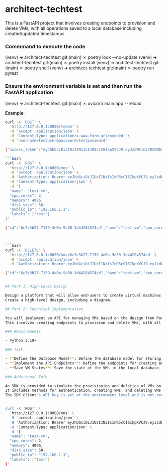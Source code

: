 # architect-techtest

This is a FastAPI project that involves creating endpoints to provision and delete VMs, with all operations saved to a local database including created/updated timestamps.

### Commmand to execute the code

(venv) ➜ architect-techtest git:(main) ✗ poetry lock --no-update
(venv) ➜ architect-techtest git:(main) ✗ poetry install
(venv) ➜ architect-techtest git:(main) ✗ poetry shell
(venv) ➜ architect-techtest git:(main) ✗ poetry run pytest

### Ensure the environment variable is set and then run the FastAPI application

(venv) ➜ architect-techtest git:(main) ✗ uvicorn main:app --reload

**Example**:

````bash
curl -X 'POST' \
  'http://127.0.0.1:8000/token' \
  -H 'accept: application/json' \
  -H 'Content-Type: application/x-www-form-urlencoded' \
  -d 'username=testuser&password=testpassword'

{"access_token":"eyJhbGciOiJIUzI1NiIsInR5cCI6IkpXVCJ9.eyJzdWIiOiJ0ZXN0dXNlciJ9.hOROJV-rUAAGWs029hBpc5Unx-7un4g4-TcQxeTS4N4","token_type":"bearer"}%

```bash
curl -X 'POST' \
  'http://127.0.0.1:8000/vms' \
  -H 'accept: application/json' \
  -H 'Authorization: Bearer eyJhbGciOiJIUzI1NiIsInR5cCI6IkpXVCJ9.eyJzdWIiOiJ0ZXN0dXNlciJ9.hOROJV-rUAAGWs029hBpc5Unx-7un4g4-TcQxeTS4N4' \
  -H 'Content-Type: application/json' \
  -d '{
  "name": "test-vm",
  "cpu_cores": 2,
  "memory": 4096,
  "disk_size": 50,
  "public_ip": "192.168.1.1",
  "labels": ["test"]
}'

{"id":"6c7e3b27-7159-4e0a-9e30-3d44284574cd","name":"test-vm","cpu_cores":2,"memory":4096,"disk_size":50,"public_ip":"192.168.1.1","labels":["test"],"status":"created","created_at":"2024-07-27T00:13:14.596945","updated_at":"2024-07-27T00:13:14.596947"}%



```bash
curl -X 'DELETE' \
  'http://127.0.0.1:8000/vms/6c7e3b27-7159-4e0a-9e30-3d44284574cd' \
  -H 'accept: application/json' \
  -H 'Authorization: Bearer eyJhbGciOiJIUzI1NiIsInR5cCI6IkpXVCJ9.eyJzdWIiOiJ0ZXN0dXNlciJ9.hOROJV-rUAAGWs029hBpc5Unx-7un4g4-TcQxeTS4N4'

{"id":"6c7e3b27-7159-4e0a-9e30-3d44284574cd","name":"test-vm","cpu_cores":2,"memory":4096,"disk_size":50,"public_ip":"192.168.1.1","labels":[],"status":"deleted","created_at":"2024-07-27T00:13:14.596945","updated_at":"2024-07-27T00:13:14.596947"}%


## Part 1: High-Level Design

Design a platform that will allow end-users to create virtual machines and leverage GPUs.
Create a high-level design, including a diagram.

## Part 2: Technical Implementation

You will implement an API for managing VMs based on the design from Part 1.
This involves creating endpoints to provision and delete VMs, with all operations saved to a local database including created/updated timestamps.

### Requirements

- Python 3.10+

### Task

- **Define the Database Model**: Define the database model for storing VM information.
- **Implement the API Endpoints**: Define the endpoints for creating and deleting VMs.
- **Save VM States**: Save the state of the VMs in the local database.

### Additional Info

An SDK is provided to simulate the provisioning and deletion of VMs on the hypervisor layer; `from sdk import Client`.
It includes methods for authentication, creating VMs, and deleting VMs.
The SDK client's API key is set at the environment level and is not required in requests.


curl -X 'POST' \
  'http://127.0.0.1:8000/vms' \
  -H 'accept: application/json' \
  -H 'Authorization: Bearer eyJhbGciOiJIUzI1NiIsInR5cCI6IkpXVCJ9.eyJzdWIiOiJ0ZXN0dXNlciJ9.hOROJV-rUAAGWs029hBpc5Unx-7un4g4-TcQxeTS4N4' \
  -H 'Content-Type: application/json' \
  -d '{
  "name": "test-vm",
  "cpu_cores": 2,
  "memory": 4096,
  "disk_size": 50,
  "public_ip": "192.168.1.1",
  "labels": ["test"]
}'

````
